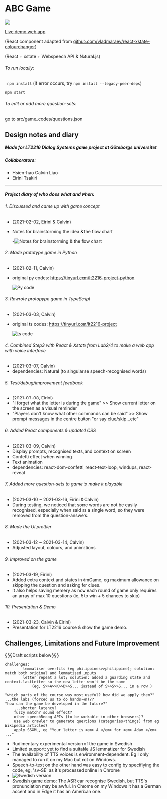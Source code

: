 # ABC Game

![](https://media.giphy.com/media/FLj65JIF1olGbW3Meu/giphy.gif)

[Live demo web app](http://chickenbror.github.io/ABCgame "(http://chickenbror.github.io/ABCgame")

(React component adapted from [github.com/vladmaraev/react-xstate-colourchanger](http://github.com/vladmaraev/react-xstate-colourchanger "github.com/vladmaraev/react-xstate-colourchanger")) 

(React + xstate + Webspeech API & Natural.js)

###### To run locally:
` npm install` (if error occurs, try `npm install --legacy-peer-deps`)

  `npm start`

###### To edit or add more question-sets:
go to src/game_codes/questions.json

## Design notes and diary
##### Made for LT2216 Dialog Systems game project at Göteborgs universitet

##### Collaborators:
- 	Hsien-hao Calvin Liao 
- 	Eirini Tsakiri
----

##### Project diary of who does what and when:

###### 1. Discussed and came up with game concept
- (2021-02-02, Eirini & Calvin)
- Notes for brainstorming the idea & the flow chart


	
	
	
	-![Notes for brainstorming & the flow chart](https://media.giphy.com/media/GayPUtZ3UFPcsGBtxg/giphy.gif "Notes for brainstorming & the flow chart")


###### 2. Made prototype game in Python
- (2021-02-11, Calvin)
- original py codes: https://tinyurl.com/lt2216-project-python

	![Py code](https://media.giphy.com/media/BALZbz6P3BJmUui3jQ/giphy.gif "Py code")


###### 3. Rewrote protopype game in TypeScript
- (2021-03-03, Calvin)
- original ts codes: https://tinyurl.com/lt2216-project

	![ts code](https://media.giphy.com/media/g4mvkk7aZujKuGl4Af/giphy.gif "ts code")

###### 4. Combined Step3 with React & Xstate from Lab2/4 to make a web app with voice interface
- (2021-03-07, Calvin)
- dependencies: Natural (to singularise speech-recognised words)

###### 5. Test/debug/improvement feedback
- (2021-03-08, Eirini)
- "I forget what the letter is during the game" >> Show current letter on the screen as a visual reminder
- "Players don't know what other commands can be said" >> Show prompt messages in the centre button "or say clue/skip...etc"

###### 6. Added React components & updated CSS
- (2021-03-09, Calvin)
- Display prompts, recognised texts, and context on screen
- Confetti effect when winning
- Text animation
- dependencies: react-dom-confetti, react-text-loop, windups, react-reveal

###### 7. Added more question-sets to game to make it playable
- (2021-03-10 ~ 2021-03-16, Eirini & Calvin)
- During testing, we noticed that some words are not be easily recognised, especially when said as a single word, so they were removed from the question-answers.

###### 8. Made the UI prettier
- (2021-03-12 ~ 2021-03-14, Calvin)
- Adjusted layout, colours, and animations

###### 9. Improved on the game
- (2021-03-19, Eirini)
- Added extra context and states in dmGame, eg maximum allowance on skipping the question and asking for clues.
- It also helps saving memery as now each round of game only requires an array of max 10 questions (ie, 5 to win + 5 chances to skip)

###### 10. Presentation & Demo
- (2021-03-23, Calvin & Eirini)
- Presentation for LT2216 course & show the game demo.


## Challenges, Limitations and Future Improvement

§§§Draft scripts below§§§


	challenges: 
			lemmatiser overfits (eg philippines>>philippine); solution: match both original and lemmatised inputs
			letter repeat a lot; solution: added a guarding state and context.lastLetter so the new letter won't be the same
				(eg, S>>A>>K>>D>>S... instead of S>>S>>S... in a row )

	"which parts of the course was most useful? how did we apply them?" ...the labs (forced us to do hands-on)??
	"how can the game be developed in the future?" 
		...shorter latency? 
		fuzzy match? sound effect? 
		other speechRecog APIs (to be workable in other browsers)?
		use web crawler to generate questions (categories+things) from eg Wikipedia articles?
		apply SSXML, eg "Your letter is <em> A </em> for <em> Adam </em> ..."
		
- Rudimentary experimental version of the game in Swedish
- Limited support: yet to find a suitable JS lemmatizer for Swedish
- The availability of TTS voices is environment-dependent. 
Eg I only managed to run it on my Mac but not on Windows.
- Speech-to-text on the other hand was easy to config by specifiying the code, eg, 'sv-SE' as it's processed online in Chrome
- ![Swedish version](https://media.giphy.com/media/SxBHJI0JoVd5jbmRGB/giphy.gif)
- [Swedish game demo](https://chickenbror.github.io/ABCspelet): The ASR can recognise Swedish, but TTS's pronunciation may be awful. In Chrome on my Windows it has a German accent and in Edge it has an American one.
